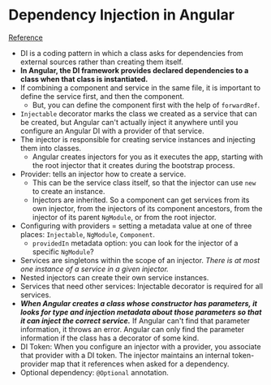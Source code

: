 # Dependency Injection in Angular
[Reference](https://angular.io/guide/dependency-injection)

- DI is a coding pattern in which a class asks for dependencies from external sources rather than creating them itself.
- **In Angular, the DI framework provides declared dependencies to a class when that class is instantiated.**
- If combining a component and service in the same file, it is important to define the service first, and then the component.
  - But, you can define the component first with the help of `forwardRef`.
- `Injectable` decorator marks the class we created as a service that can be created, but Angular can't actually inject it anywhere until you configure an Angular DI with a provider of that service.
- The injector is responsible for creating service instances and injecting them into classes.
  - Angular creates injectors for you as it executes the app, starting with the root injector that it creates during the bootstrap process.
- Provider: tells an injector how to create a service.
  - This can be the service class itself, so that the injector can use `new` to create an instance.
  - Injectors are inherited. So a component can get services from its own injector, from the injectors of its component ancestors, from the injector of its parent `NgModule`, or from the root injector.
- Configuring with providers = setting a metadata value at one of three places: `Injectable`, `NgModule`, `Component`.
  - `providedIn` metadata option: you can look for the injector of a specific `NgModule`?
- Services are singletons within the scope of an injector. *There is at most one instance of a service in a given injector.*
- Nested injectors can create their own service instances.
- Services that need other services: Injectable decorator is required for all services.
- ***When Angular creates a class whose constructor has parameters, it looks for type and injection metadata about those parameters so that it can inject the correct service.*** If Angular can't find that parameter information, it throws an error. Angular can only find the parameter information if the class has a decorator of some kind.
- DI Token: When you configure an injector with a provider, you associate that provider with a DI token. The injector maintains an internal token-provider map that it references when asked for a dependency.
- Optional dependency: `@Optional` annotation.

